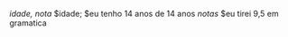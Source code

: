 <var>idade, nota</var>
$idade;
$eu tenho 14 anos de <idade1>14 anos</idade1>
$notas$
$eu tirei 9,5 em gramatica
